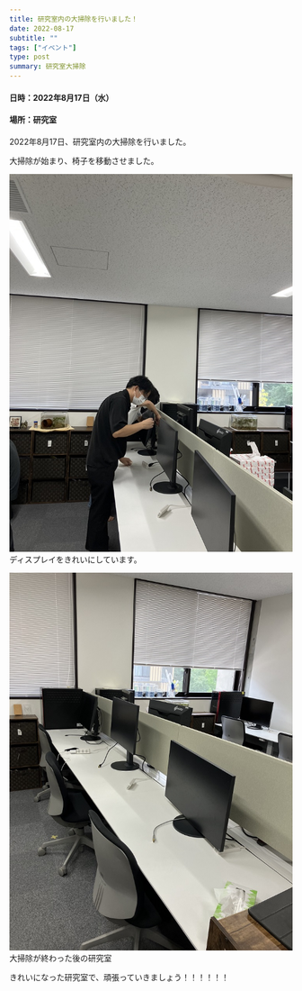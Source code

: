 ```yaml
---
title: 研究室内の大掃除を行いました！
date: 2022-08-17
subtitle: ""
tags: ["イベント"]
type: post
summary: 研究室大掃除
---
```



#### 日時：2022年8月17日（水）
#### 場所：研究室

2022年8月17日、研究室内の大掃除を行いました。

大掃除が始まり、椅子を移動させました。


![](2.jpg)
ディスプレイをきれいにしています。


![](3.jpg)
大掃除が終わった後の研究室


きれいになった研究室で、頑張っていきましょう！！！！！！


<!-- 1. 論文採録バージョン -->
<!-- [第一著者]さんの論文が「[学会フルネーム]」に採録されました。 -->

<!-- [公式Webページ](学会公式ページTopのURL) -->


<!-- 書誌情報。書式はPublicationsを参考。変にコードブロックとかで囲まなくてOK -->


<!-- [年月日]に発表予定 -->



<!-- 2. 論文発表済みバージョン -->
<!-- [第一著者]さんが「[学会フルネーム]」で発表しました。 -->

<!-- [公式Webページ](学会公式ページTopのURL) -->


<!-- 書誌情報。書式はPublicationsを参考。変にコードブロックとかで囲まなくてOK -->


<!-- 3. 論文受賞バージョン -->
<!-- [第一著者]さんの論文が「[学会フルネーム]」で「[受賞名]」を受賞しました -->

<!-- [公式Webページ](学会公式ページTopのURL) -->


<!-- 書誌情報。書式はPublicationsを参考。変にコードブロックとかで囲まなくてOK -->

<!-- 同学会複数名の場合は並べて良い感じにして -->